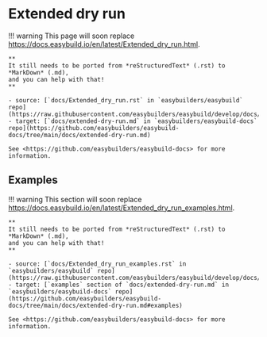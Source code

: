 # Extended dry run

!!! warning
    This page will soon replace <https://docs.easybuild.io/en/latest/Extended_dry_run.html>.

    **
    It still needs to be ported from *reStructuredText* (.rst) to *MarkDown* (.md),  
    and you can help with that!
    **

    - source: [`docs/Extended_dry_run.rst` in `easybuilders/easybuild` repo](https://raw.githubusercontent.com/easybuilders/easybuild/develop/docs/Extended_dry_run.rst)
    - target: [`docs/extended-dry-run.md` in `easybuilders/easybuild-docs` repo](https://github.com/easybuilders/easybuild-docs/tree/main/docs/extended-dry-run.md)

    See <https://github.com/easybuilders/easybuild-docs> for more information.

## Examples

!!! warning
    This section will soon replace <https://docs.easybuild.io/en/latest/Extended_dry_run_examples.html>.

    **
    It still needs to be ported from *reStructuredText* (.rst) to *MarkDown* (.md),  
    and you can help with that!
    **

    - source: [`docs/Extended_dry_run_examples.rst` in `easybuilders/easybuild` repo](https://raw.githubusercontent.com/easybuilders/easybuild/develop/docs/Extended_dry_run_examples.rst)
    - target: [`examples` section of `docs/extended-dry-run.md` in `easybuilders/easybuild-docs` repo](https://github.com/easybuilders/easybuild-docs/tree/main/docs/extended-dry-run.md#examples)

    See <https://github.com/easybuilders/easybuild-docs> for more information.

